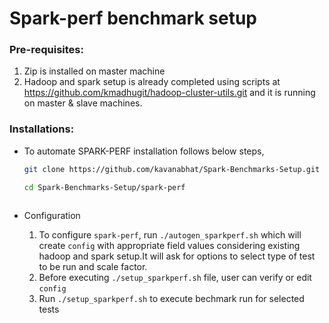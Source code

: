 # Spark-perf benchmark setup

### Pre-requisites:
1. Zip is installed on master machine 
2. Hadoop and spark setup is already completed using scripts at https://github.com/kmadhugit/hadoop-cluster-utils.git  and it is running on master & slave machines.


### Installations:

* To automate SPARK-PERF installation follows below steps,

  ```bash
  git clone https://github.com/kavanabhat/Spark-Benchmarks-Setup.git
  
  cd Spark-Benchmarks-Setup/spark-perf
 
  ```
    
* Configuration

   1. To configure `spark-perf`, run `./autogen_sparkperf.sh` which will create `config` with appropriate field values considering existing hadoop and spark setup.It will ask for options to select type of test to be run and scale factor.
   2. Before executing `./setup_sparkperf.sh` file, user can verify or edit `config` 
   3. Run `./setup_sparkperf.sh` to execute bechmark run for selected tests
      
  ```

